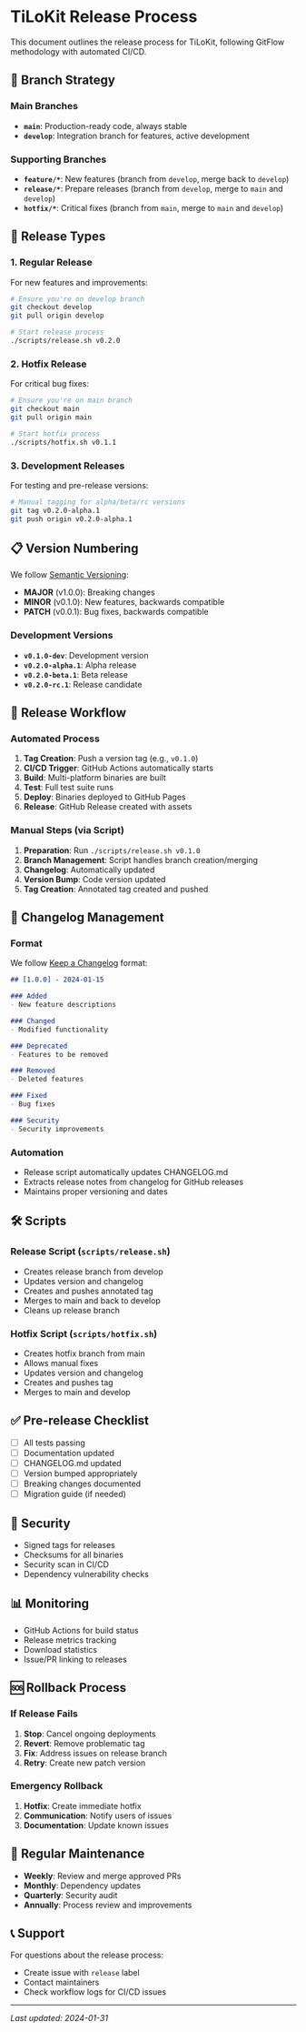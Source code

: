 # TiLoKit Release Process

This document outlines the release process for TiLoKit, following GitFlow methodology with automated CI/CD.

## 🌊 Branch Strategy

### Main Branches
- **`main`**: Production-ready code, always stable
- **`develop`**: Integration branch for features, active development

### Supporting Branches
- **`feature/*`**: New features (branch from `develop`, merge back to `develop`)
- **`release/*`**: Prepare releases (branch from `develop`, merge to `main` and `develop`)
- **`hotfix/*`**: Critical fixes (branch from `main`, merge to `main` and `develop`)

## 🚀 Release Types

### 1. Regular Release
For new features and improvements:

```bash
# Ensure you're on develop branch
git checkout develop
git pull origin develop

# Start release process
./scripts/release.sh v0.2.0
```

### 2. Hotfix Release
For critical bug fixes:

```bash
# Ensure you're on main branch
git checkout main
git pull origin main

# Start hotfix process
./scripts/hotfix.sh v0.1.1
```

### 3. Development Releases
For testing and pre-release versions:

```bash
# Manual tagging for alpha/beta/rc versions
git tag v0.2.0-alpha.1
git push origin v0.2.0-alpha.1
```

## 📋 Version Numbering

We follow [Semantic Versioning](https://semver.org/):

- **MAJOR** (v1.0.0): Breaking changes
- **MINOR** (v0.1.0): New features, backwards compatible
- **PATCH** (v0.0.1): Bug fixes, backwards compatible

### Development Versions
- **`v0.1.0-dev`**: Development version
- **`v0.2.0-alpha.1`**: Alpha release
- **`v0.2.0-beta.1`**: Beta release
- **`v0.2.0-rc.1`**: Release candidate

## 🔄 Release Workflow

### Automated Process
1. **Tag Creation**: Push a version tag (e.g., `v0.1.0`)
2. **CI/CD Trigger**: GitHub Actions automatically starts
3. **Build**: Multi-platform binaries are built
4. **Test**: Full test suite runs
5. **Deploy**: Binaries deployed to GitHub Pages
6. **Release**: GitHub Release created with assets

### Manual Steps (via Script)
1. **Preparation**: Run `./scripts/release.sh v0.1.0`
2. **Branch Management**: Script handles branch creation/merging
3. **Changelog**: Automatically updated
4. **Version Bump**: Code version updated
5. **Tag Creation**: Annotated tag created and pushed

## 📝 Changelog Management

### Format
We follow [Keep a Changelog](https://keepachangelog.com/) format:

```markdown
## [1.0.0] - 2024-01-15

### Added
- New feature descriptions

### Changed
- Modified functionality

### Deprecated
- Features to be removed

### Removed
- Deleted features

### Fixed
- Bug fixes

### Security
- Security improvements
```

### Automation
- Release script automatically updates CHANGELOG.md
- Extracts release notes from changelog for GitHub releases
- Maintains proper versioning and dates

## 🛠️ Scripts

### Release Script (`scripts/release.sh`)
- Creates release branch from develop
- Updates version and changelog
- Creates and pushes annotated tag
- Merges to main and back to develop
- Cleans up release branch

### Hotfix Script (`scripts/hotfix.sh`)
- Creates hotfix branch from main
- Allows manual fixes
- Updates version and changelog
- Creates and pushes tag
- Merges to main and develop

## ✅ Pre-release Checklist

- [ ] All tests passing
- [ ] Documentation updated
- [ ] CHANGELOG.md updated
- [ ] Version bumped appropriately
- [ ] Breaking changes documented
- [ ] Migration guide (if needed)

## 🔐 Security

- Signed tags for releases
- Checksums for all binaries
- Security scan in CI/CD
- Dependency vulnerability checks

## 📊 Monitoring

- GitHub Actions for build status
- Release metrics tracking
- Download statistics
- Issue/PR linking to releases

## 🆘 Rollback Process

### If Release Fails
1. **Stop**: Cancel ongoing deployments
2. **Revert**: Remove problematic tag
3. **Fix**: Address issues on release branch
4. **Retry**: Create new patch version

### Emergency Rollback
1. **Hotfix**: Create immediate hotfix
2. **Communication**: Notify users of issues
3. **Documentation**: Update known issues

## 🔄 Regular Maintenance

- **Weekly**: Review and merge approved PRs
- **Monthly**: Dependency updates
- **Quarterly**: Security audit
- **Annually**: Process review and improvements

## 📞 Support

For questions about the release process:
- Create issue with `release` label
- Contact maintainers
- Check workflow logs for CI/CD issues

---
*Last updated: 2024-01-31*
